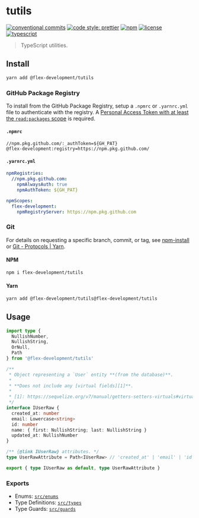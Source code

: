 # tutils

[![conventional commits](https://img.shields.io/badge/conventional%20commits-1.0.0-yellow.svg)](https://conventionalcommits.org)
[![code style: prettier](https://img.shields.io/badge/code_style-prettier-ff69b4.svg)](https://github.com/prettier/prettier)
[![npm](https://img.shields.io/npm/v/@flex-development/tutils.svg)](https://npmjs.com/package/@flex-development/tutils)
[![license](https://img.shields.io/github/license/flex-development/loadenv.svg)](LICENSE)
[![typescript](https://badgen.net/badge/-/typescript?color=2a72bc&icon=typescript&label)](https://typescriptlang.org)

> TypeScript utilities.

## Install

```sh
yarn add @flex-development/tutils
```

### GitHub Package Registry

To install from the GitHub Package Registry, setup a `.npmrc` or `.yarnrc.yml`
file to authenticate with the registry. A [Personal Access Token with at least
the `read:packages` scope][1] is required.

#### `.npmrc`

```utf-8
//npm.pkg.github.com/:_authToken=${GH_PAT}
@flex-development:registry=https://npm.pkg.github.com/
```

#### `.yarnrc.yml`

```yaml
npmRegistries:
  //npm.pkg.github.com:
    npmAlwaysAuth: true
    npmAuthToken: ${GH_PAT}

npmScopes:
  flex-development:
    npmRegistryServer: https://npm.pkg.github.com
```

### Git

For details on requesting a specific branch, commit, or tag, see
[npm-install][2] or [Git - Protocols | Yarn][3].

#### NPM

```sh
npm i flex-development/tutils
```

#### Yarn

```sh
yarn add @flex-development/tutils@flex-development/tutils
```

## Usage

```typescript
import type {
  NullishNumber,
  NullishString,
  OrNull,
  Path
} from '@flex-development/tutils'

/**
 * Object representing a `User` entity **(from the database)**.
 *
 * **Does not include any [virtual fields][1]**.
 *
 * [1]: https://sequelize.org/v7/manual/getters-setters-virtuals#virtual-fields
 */
interface IUserRaw {
  created_at: number
  email: Lowercase<string>
  id: number
  name: { first: NullishString; last: NullishString }
  updated_at: NullishNumber
}

/** {@link IUserRaw} attributes. */
type UserRawAttribute = Path<IUserRaw> // 'created_at' | 'email' | 'id' | 'name' | 'name.first' | 'name.last' | 'updated_at'

export { type IUserRaw as default, type UserRawAttribute }
```

### Exports

- Enums: [`src/enums`](src/enums/index.ts)
- Type Definitions: [`src/types`](src/types/index.ts)
- Type Guards: [`src/guards`](src/guards/index.ts)

[1]:
  https://docs.github.com/en/packages/learn-github-packages/about-permissions-for-github-packages#about-scopes-and-permissions-for-package-registries
[2]: https://docs.npmjs.com/cli/v8/commands/npm-install#description
[3]: https://yarnpkg.com/features/protocols#git
